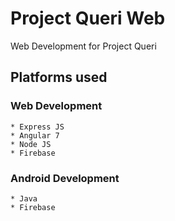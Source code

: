 # Project Queri Web 

Web Development for Project Queri

## Platforms used

### Web Development
```
* Express JS
* Angular 7
* Node JS
* Firebase
```

### Android Development
```
* Java
* Firebase
```

